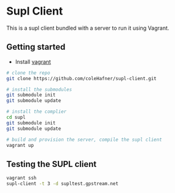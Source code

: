 # Supl Client
This is a supl client bundled with a server to run it using Vagrant. 

## Getting started
- Install [vagrant](https://www.vagrantup.com/docs/installation/)

```sh
# clone the repo
git clone https://github.com/coleHafner/supl-client.git

# install the submodules
git submodule init
git submodule update

# install the complier
cd supl
git submodule init
git submodule update

# build and provision the server, compile the supl client
vagrant up
```

## Testing the SUPL client
```sh
vagrant ssh
supl-client -t 3 -d supltest.gpstream.net
```
